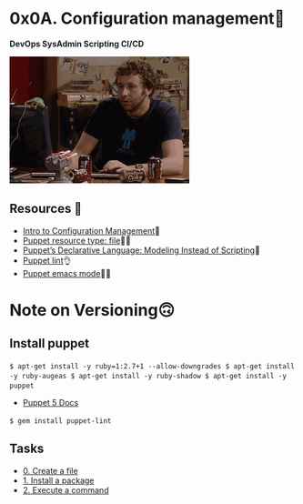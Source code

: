 # 0x0A. Configuration management🫡
**DevOps SysAdmin Scripting CI/CD**



<img src="img.gif" alt="">

## Resources 📑

- [Intro to Configuration Management](https://www.digitalocean.com/community/tutorials/an-introduction-to-configuration-management)🫡
- [Puppet resource type: file](https://www.puppet.com/docs/puppet/5.5/types/file.html)🧑‍💻
- [Puppet’s Declarative Language: Modeling Instead of Scripting](https://www.puppet.com/blog)👏
- [Puppet lint](http://puppet-lint.com/)👌
- [Puppet emacs mode](https://github.com/voxpupuli/puppet-mode)🤷‍♀️

# Note on Versioning🙃
## Install puppet

`$ apt-get install -y ruby=1:2.7+1 --allow-downgrades
$ apt-get install -y ruby-augeas
$ apt-get install -y ruby-shadow
$ apt-get install -y puppet`

- [Puppet 5 Docs](https://www.puppet.com/docs/puppet/5.5/puppet_index.html)

`$ gem install puppet-lint`

## Tasks
- [0. Create a file](https://intranet.alxswe.com/projects/292)
- [1. Install a package](https://intranet.alxswe.com/projects/292)
- [2. Execute a command](https://intranet.alxswe.com/projects/292)
